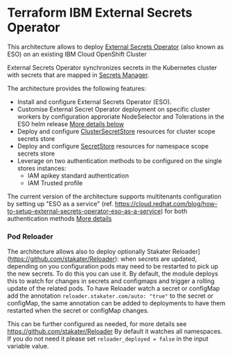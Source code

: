 # Terraform IBM External Secrets Operator

This architecture allows to deploy [External Secrets Operator](https://external-secrets.io/latest/) (also known as ESO) on an existing IBM Cloud OpenShift Cluster

External Secrets Operator synchronizes secrets in the Kubernetes cluster with secrets that are mapped in [Secrets Manager](https://cloud.ibm.com/docs/secrets-manager).

The architecture provides the following features:
- Install and configure External Secrets Operator (ESO).
- Customise External Secret Operator deployment on specific cluster workers by configuration approriate NodeSelector and Tolerations in the ESO helm release [More details below](#customise-eso-deployment-on-specific-cluster-nodes)
- Deploy and configure [ClusterSecretStore](https://external-secrets.io/latest/api/clustersecretstore/) resources for cluster scope secrets store
- Deploy and configure [SecretStore](https://external-secrets.io/latest/api/secretstore/) resources for namespace scope secrets store
- Leverage on two authentication methods to be configured on the single stores instances:
  - IAM apikey standard authentication
  - IAM Trusted profile

The current version of the architecture supports multitenants configuration by setting up "ESO as a service" (ref. https://cloud.redhat.com/blog/how-to-setup-external-secrets-operator-eso-as-a-service) for both authentication methods
[More details](https://github.com/terraform-ibm-modules/terraform-ibm-external-secrets-operator#example-of-multitenancy-configuration-example-in-namespaced-externalsecrets-stores)

### Pod Reloader

The architecture allows also to deploy optionally Stakater Reloader](https://github.com/stakater/Reloader): when secrets are updated, depending on you configuration pods may need to be restarted to pick up the new secrets. To do this you can use it.
By default, the module deploys this to watch for changes in secrets and configmaps and trigger a rolling update of the related pods.
To have Reloader watch a secret or configMap add the annotation `reloader.stakater.com/auto: "true"` to the secret or configMap, the same annotation can be added to deployments to have them restarted when the secret or configMap changes.

This can be further configured as needed, for more details see https://github.com/stakater/Reloader By default it watches all namespaces.
If you do not need it please set `reloader_deployed = false` in the input variable value.
